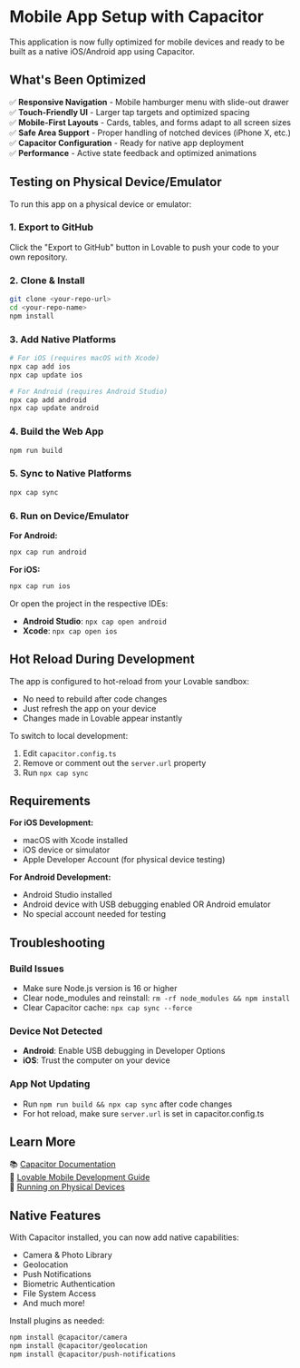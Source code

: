 # Mobile App Setup with Capacitor

This application is now fully optimized for mobile devices and ready to be built as a native iOS/Android app using Capacitor.

## What's Been Optimized

✅ **Responsive Navigation** - Mobile hamburger menu with slide-out drawer  
✅ **Touch-Friendly UI** - Larger tap targets and optimized spacing  
✅ **Mobile-First Layouts** - Cards, tables, and forms adapt to all screen sizes  
✅ **Safe Area Support** - Proper handling of notched devices (iPhone X, etc.)  
✅ **Capacitor Configuration** - Ready for native app deployment  
✅ **Performance** - Active state feedback and optimized animations  

## Testing on Physical Device/Emulator

To run this app on a physical device or emulator:

### 1. Export to GitHub
Click the "Export to GitHub" button in Lovable to push your code to your own repository.

### 2. Clone & Install
```bash
git clone <your-repo-url>
cd <your-repo-name>
npm install
```

### 3. Add Native Platforms
```bash
# For iOS (requires macOS with Xcode)
npx cap add ios
npx cap update ios

# For Android (requires Android Studio)
npx cap add android
npx cap update android
```

### 4. Build the Web App
```bash
npm run build
```

### 5. Sync to Native Platforms
```bash
npx cap sync
```

### 6. Run on Device/Emulator

**For Android:**
```bash
npx cap run android
```

**For iOS:**
```bash
npx cap run ios
```

Or open the project in the respective IDEs:
- **Android Studio**: `npx cap open android`
- **Xcode**: `npx cap open ios`

## Hot Reload During Development

The app is configured to hot-reload from your Lovable sandbox:
- No need to rebuild after code changes
- Just refresh the app on your device
- Changes made in Lovable appear instantly

To switch to local development:
1. Edit `capacitor.config.ts`
2. Remove or comment out the `server.url` property
3. Run `npx cap sync`

## Requirements

**For iOS Development:**
- macOS with Xcode installed
- iOS device or simulator
- Apple Developer Account (for physical device testing)

**For Android Development:**
- Android Studio installed
- Android device with USB debugging enabled OR Android emulator
- No special account needed for testing

## Troubleshooting

### Build Issues
- Make sure Node.js version is 16 or higher
- Clear node_modules and reinstall: `rm -rf node_modules && npm install`
- Clear Capacitor cache: `npx cap sync --force`

### Device Not Detected
- **Android**: Enable USB debugging in Developer Options
- **iOS**: Trust the computer on your device

### App Not Updating
- Run `npm run build && npx cap sync` after code changes
- For hot reload, make sure `server.url` is set in capacitor.config.ts

## Learn More

📚 [Capacitor Documentation](https://capacitorjs.com/docs)  
📱 [Lovable Mobile Development Guide](https://lovable.dev/blogs/mobile-development)  
🔧 [Running on Physical Devices](https://docs.lovable.dev/features/mobile)

## Native Features

With Capacitor installed, you can now add native capabilities:
- Camera & Photo Library
- Geolocation
- Push Notifications
- Biometric Authentication
- File System Access
- And much more!

Install plugins as needed:
```bash
npm install @capacitor/camera
npm install @capacitor/geolocation
npm install @capacitor/push-notifications
```
